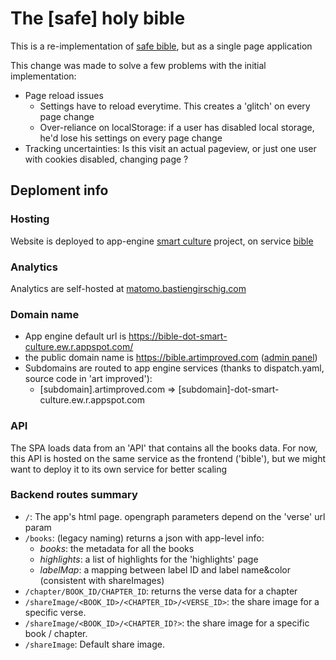 # The [safe] holy bible

This is a re-implementation of [safe bible](https://github.com/bgirschig/safeBible), but as a
single page application

This change was made to solve a few problems with the initial implementation:
- Page reload issues
  - Settings have to reload everytime. This creates a 'glitch' on every page change
  - Over-reliance on localStorage: if a user has disabled local storage, he'd lose his
  settings on every page change
- Tracking uncertainties: Is this visit an actual pageview, or just one user with
  cookies disabled, changing page ?

## Deploment info
### Hosting
Website is deployed to
app-engine [smart culture](https://console.cloud.google.com/appengine?project=smart-culture) project,
on service [bible](https://console.cloud.google.com/appengine/versions?project=smart-culture&serviceId=bible)

### Analytics
Analytics are self-hosted at [matomo.bastiengirschig.com](matomo.bastiengirschig.com)

### Domain name
- App engine default url is https://bible-dot-smart-culture.ew.r.appspot.com/
- the public domain name is https://bible.artimproved.com ([admin panel](https://domains.google.com/registrar/artimproved.com#))
- Subdomains are routed to app engine services (thanks to dispatch.yaml, source code in 'art improved'):
  - [subdomain].artimproved.com => [subdomain]-dot-smart-culture.ew.r.appspot.com

### API
The SPA loads data from an 'API' that contains all the books data. For now, this API
is hosted on the same service as the frontend ('bible'), but we might want to deploy
it to its own service for better scaling

### Backend routes summary
- `/`: The app's html page. opengraph parameters depend on the 'verse' url param
- `/books`: (legacy naming) returns a json with app-level info:
  - *books*: the metadata for all the books
  - *highlights*: a list of highlights for the 'highlights' page
  - *labelMap*: a mapping between label ID and label name&color (consistent with shareImages)
- `/chapter/BOOK_ID/CHAPTER_ID`: returns the verse data for a chapter
- `/shareImage/<BOOK_ID>/<CHAPTER_ID>/<VERSE_ID>`: the share image for a specific verse.
- `/shareImage/<BOOK_ID>/<CHAPTER_ID?>`: the share image for a specific book / chapter.
- `/shareImage`: Default share image.
